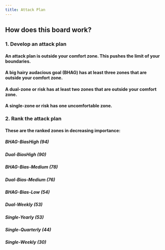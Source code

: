 ```yaml
---
title: Attack Plan
---
```


## How does this board work?
### 1. Develop an attack plan
#### An attack plan is outside your comfort zone. This pushes the limit of your boundaries.
#### A big hairy audacious goal (BHAG) has at least three zones that are outside your comfort zone.
#### A dual-zone or risk has at least two zones that are outside your comfort zone.
#### A single-zone or risk has one uncomfortable zone.
### 2. Rank the attack plan
#### These are the ranked zones in decreasing importance:
##### BHAG-BiasHigh (94)
##### Dual-BiasHigh (90)
##### BHAG-Bias-Medium (78)
##### Dual-Bias-Medium (76)
##### BHAG-Bias-Low (54)
##### Dual-Weekly (53)
##### Single-Yearly (53)
##### Single-Quarterly (44)
##### Single-Weekly (30)
####
